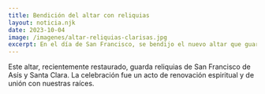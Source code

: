 ```yaml
---
title: Bendición del altar con reliquias
layout: noticia.njk
date: 2023-10-04
image: /imagenes/altar-reliquias-clarisas.jpg
excerpt: En el día de San Francisco, se bendijo el nuevo altar que guarda reliquias de santos franciscanos.
---
```


Este altar,  recientemente restaurado, guarda reliquias de San Francisco de Asís y Santa Clara. La celebración fue un acto de renovación espiritual y de unión con nuestras raíces.
